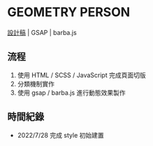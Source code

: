 # GEOMETRY PERSON
[設計稿](https://hexschool.github.io/THE_F2E_Design/week8-parallax%20scrolling/?fbclid=IwAR0tF2sY_Qcakd4fcN-Oy3RL2c36TkBCq4HuHV0DjW6yPcHoM9fqRdaA0oY#artboard0) | GSAP | barba.js

## 流程
1. 使用 HTML / SCSS / JavaScript 完成頁面切版
2. 分類機制實作
3. 使用 gsap / barba.js 進行動態效果製作

## 時間紀錄
- 2022/7/28 完成 style 初始建置